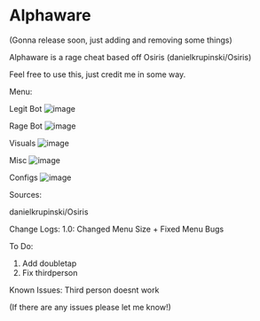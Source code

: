 # Alphaware

(Gonna release soon, just adding and removing some things)

Alphaware is a rage cheat based off Osiris (danielkrupinski/Osiris)

Feel free to use this, just credit me in some way.

Menu: 

Legit Bot
![image](https://user-images.githubusercontent.com/84226835/145673285-4fc1377f-ec73-41c8-aa17-d3f2bd2733e4.png)

Rage Bot
![image](https://user-images.githubusercontent.com/84226835/145673307-5922a35b-a900-44ba-9cf6-afd62b855ce4.png)

Visuals
![image](https://user-images.githubusercontent.com/84226835/145673317-a1dda8a9-876d-44d1-8cf7-e21ffea31805.png)

Misc
![image](https://user-images.githubusercontent.com/84226835/145673334-7090a8d6-fea9-4c34-ada8-6e9bea89fa29.png)

Configs
![image](https://user-images.githubusercontent.com/84226835/145673347-193baa4f-a65b-460e-af1a-8d3b307df350.png)

Sources:

danielkrupinski/Osiris


Change Logs:
1.0: Changed Menu Size + Fixed Menu Bugs

To Do:
1. Add doubletap
2. Fix thirdperson

Known Issues:
Third person doesnt work

(If there are any issues please let me know!)

